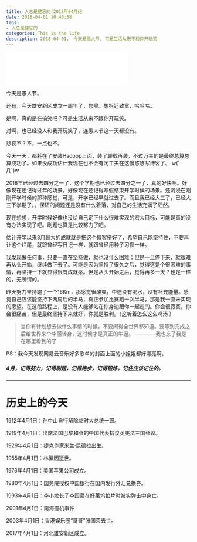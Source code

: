 ```yaml
---
title: 人总是健忘的│2018年04月纪
date: 2018-04-01 10:46:58
tags: 
- 人总是健忘的
categories: This is the life
description: 2018-04-01， 今天是愚人节, 可是生活从来不和你开玩笑
---
```


<iframe frameborder="yes" border="5" marginwidth="8" marginheight="0" width=330 height=86 src="//music.163.com/outchain/player?type=2&id=36117196&auto=0&height=66"></iframe>



今天是愚人节。

还有，今天雄安新区成立一周年了，您嘞。想拆迁致富，哈哈哈。

是啊，真的是在搞笑吧？可是生活从来不跟你开玩笑。

对啊，也已经没人和我开玩笑了，连愚人节这一天都没有。

悲哀不？不，一点也不。

今天一天，都耗在了安装Hadoop上面，装了卸载再装，不过万幸的是最终总算总算成功了。如果没成功估计我现在也不会有闲工夫在这慢悠悠写博客了。
w(ﾟДﾟ)w

2018年已经过去四分之一了，这个学期也已经过去四分之一了，真的好快啊。好像现在还记得过年的场景，好像现在还记得寒假结束开学时候的场景。还沉浸在刚刚开学时候的那种感觉，可是，开学已经早就过去了。而且我已经大三了，已经大三下学期了。。保研的问题还是没有什么着落，对自己的生活充满了茫然。

现在想想，开学时候好像也没给自己定下什么很难实现的宏大目标，可能是真的没有办法实现了吧。刷题也算是比较努力了吧。

估计开学以来3月最大的成就就是把这个博客搭好了，希望自己能坚持住，不要再让这个烂尾，就跟曾经写日记一样，就跟曾经用种子习惯一样。

我发现做任何事，只要一直在坚持做，就也没什么困难；但是一旦停下来，就很难再从头开始，继续做下去了。可能是因为坚持了很久之后，觉得这是个很困难的事情，再坚持一下就显得很有成就感。但是从头开始之后，觉得再多一天？也是一样的，无所谓的。

昨天努力坚持跑了一个16Km，那感觉很酸爽，中途没有喝水，没有补充能量。感觉自己应该能坚持下两周后的半马，真正参加比赛跑一次半马，那是我一直未实现的愿望。在这段路程上，是没有人能够站在你身边跟你一起走的。你会很寂寞，你会很痛苦，但是最终坚持下来就好，你就是胜利。（这听着怎么这么鸡汤 ）


> 当你有计划想去做什么事情的时候，不要闹得全世界都知道。要等到完成之后给世界来个华丽转身，这时候才是真正的牛逼。                                     ————我也忘了我是在哪里看到的了


PS：我今天发现网易云音乐好多歌单的封面上面的小姐姐都好漂亮啊。

##### 4月，记得努力，记得刷题，记得跑步，记得锻炼。记住应该记住的。

--------

# 历史上的今天

1912年4月1日：孙中山自行解除临时大总统一职。

1919年4月1日：出席法国巴黎和会的中国代表抗议英美法三国会议。

1929年4月1日：捷克作家米兰·昆德拉出生。

1955年4月1日：林徽因逝世。

1976年4月1日：美国苹果公司成立。

1980年4月1日：国务院授权中国银行在国内发行外汇兑换券。

1993年4月1日：李小龙长子李国豪在好莱坞拍片时被实弹击中身亡。

2001年4月1日：南海撞机事件

2003年4月1日：香港娱乐圈“哥哥”张国荣去世。

2017年4月1日：河北雄安新区成立。



